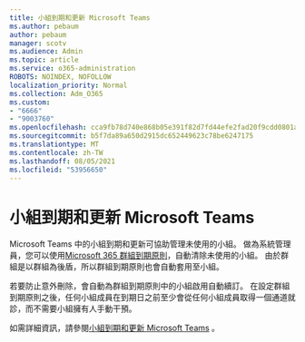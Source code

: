 ```yaml
---
title: 小組到期和更新 Microsoft Teams
ms.author: pebaum
author: pebaum
manager: scotv
ms.audience: Admin
ms.topic: article
ms.service: o365-administration
ROBOTS: NOINDEX, NOFOLLOW
localization_priority: Normal
ms.collection: Adm_O365
ms.custom:
- "6666"
- "9003760"
ms.openlocfilehash: cca9fb78d740e868b05e391f82d7fd44efe2fad20f9cdd0801ae05dbfa410a05
ms.sourcegitcommit: b5f7da89a650d2915dc652449623c78be6247175
ms.translationtype: MT
ms.contentlocale: zh-TW
ms.lasthandoff: 08/05/2021
ms.locfileid: "53956650"
---
```

# <a name="team-expiration-and-renewal-in-microsoft-teams"></a>小組到期和更新 Microsoft Teams

Microsoft Teams 中的小組到期和更新可協助管理未使用的小組。 做為系統管理員，您可以使用[Microsoft 365 群組到期原則](https://docs.microsoft.com/microsoft-365/admin/create-groups/office-365-groups-expiration-policy)，自動清除未使用的小組。 由於群組是以群組為後盾，所以群組到期原則也會自動套用至小組。

若要防止意外刪除，會自動為群組到期原則中的小組啟用自動續訂。 在設定群組到期原則之後，任何小組成員在到期日之前至少會從任何小組成員取得一個通道就診，而不需要小組擁有人手動干預。  

如需詳細資訊，請參閱[小組到期和更新 Microsoft Teams](https://docs.microsoft.com/microsoftteams/team-expiration-renewal) 。

